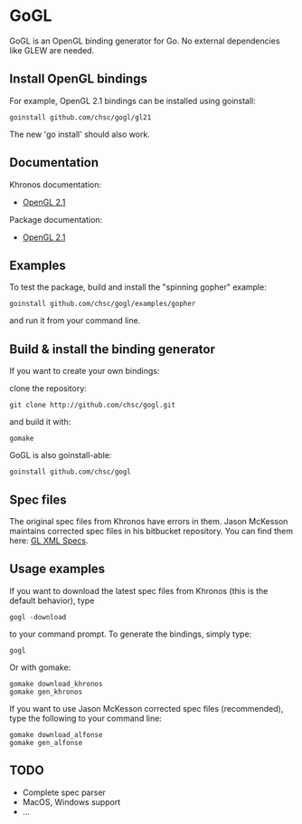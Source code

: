 GoGL 
====

GoGL is an OpenGL binding generator for Go.
No external dependencies like GLEW are needed.

Install OpenGL bindings
-----------------------

For example, OpenGL 2.1 bindings can be installed using goinstall:

	goinstall github.com/chsc/gogl/gl21

The new 'go install' should also work.

Documentation
-------------

Khronos documentation:

* [OpenGL 2.1](http://www.opengl.org/sdk/docs/man)

Package documentation:

* [OpenGL 2.1](http://gopkgdoc.appspot.com/pkg/github.com/chsc/gogl/gl21)

Examples
--------

To test the package, build and install the "spinning gopher" example:

	goinstall github.com/chsc/gogl/examples/gopher

and run it from your command line.

Build & install the binding generator
-------------------------------------

If you want to create your own bindings:

clone the repository:

	git clone http://github.com/chsc/gogl.git

and build it with:

	gomake
	
GoGL is also goinstall-able:

	goinstall github.com/chsc/gogl

Spec files
----------

The original spec files from Khronos have errors in them.
Jason McKesson maintains corrected spec files in his bitbucket repository.
You can find them here: [GL XML Specs](https://bitbucket.org/alfonse/gl-xml-specs).

Usage examples
--------------

If you want to download the latest spec files from Khronos (this is the default behavior), type

	gogl -download

to your command prompt.
To generate the bindings, simply type:
	
	gogl

Or with gomake:

	gomake download_khronos
	gomake gen_khronos

If you want to use Jason McKesson corrected spec files (recommended), type the following to your command line:

	gomake download_alfonse
	gomake gen_alfonse

TODO
----

* Complete spec parser
* MacOS, Windows support
* ...
